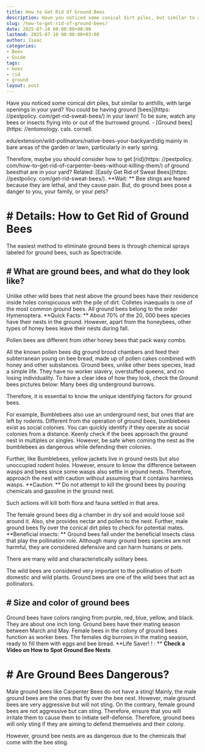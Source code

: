 ```yaml
---
title: How to Get Rid Of Ground Bees
description: Have you noticed some conical dirt piles, but similar to anthills, with large openings in your yard? You could be having ground bees in your lawn!
slug: /how-to-get-rid-of-ground-bees/
date: 2025-07-10 00:00:00+00:00
lastmod: 2025-07-10 00:00:00+03:00
author: Isaac
categories:
- Bees
- Guide
tags:
- bees
- rid
- ground
layout: post
---
```


Have you noticed some conical dirt piles, but similar to anthills, with large openings in your yard? You could be having ground [bees](https: //pestpolicy. com/get-rid-sweat-bees/) in your lawn! To be sure, watch any bees or insects flying into or out of the burrowed ground. - [Ground bees](https: //entomology. cals. cornell.

edu/extension/wild-pollinators/native-bees-your-backyard)dig mainly in bare areas of the garden or lawn, particularly in early spring.

Therefore, maybe you should consider how to get [rid](https: //pestpolicy. com/how-to-get-rid-of-carpenter-bees-without-killing-them/) of ground beesthat are in your yard? Related: [Easily Get Rid of Sweat Bees](https: //pestpolicy. com/get-rid-sweat-bees/). **Wait: ** Bee stings are feared because they are lethal, and they cause pain. But, do ground bees pose a danger to you, your family, or your pets?

# # Details: How to Get Rid of Ground Bees

The easiest method to eliminate ground bees is through chemical sprays labeled for ground bees, such as Spectracide.

## # What are ground bees, and what do they look like?

Unlike other wild bees that nest above the ground bees have their residence inside holes conspicuous with the pile of dirt. Colletes inaequalis is one of the most common ground bees. All ground bees belong to the order Hymenoptera. **Quick Facts: ** About 70% of the 20, 000 bees species have their nests in the ground. However, apart from the honeybees, other types of honey bees leave their nests during fall.

Pollen bees are different from other honey bees that pack waxy combs.

All the known pollen bees dig ground brood chambers and feed their subterranean young on bee bread, made up of pollen cakes combined with honey and other substances. Ground bees, unlike other bees species, lead a simple life. They have no worker slavery, overstuffed queens, and no losing individuality. To have a clear idea of how they look, check the Ground bees pictures below: Many bees dig underground burrows.

Therefore, it is essential to know the unique identifying factors for ground bees.

For example, Bumblebees also use an underground nest, but ones that are left by rodents. Different from the operation of ground bees, bumblebees exist as social colonies. You can quickly identify if they operate as social colonies from a distance. Keenly check if the bees approach the ground nest in multiples or singles. However, be safe when coming the nest as the bumblebees as dangerous while defending their colonies.

Further, like Bumblebees, yellow jackets live in ground nests but also unoccupied rodent holes. However, ensure to know the difference between wasps and bees since some wasps also settle in ground nests. Therefore, approach the nest with caution without assuming that it contains harmless wasps. **Caution: ** Do not attempt to kill the ground bees by pouring chemicals and gasoline in the ground nest.

Such actions will kill both flora and fauna settled in that area.

The female ground bees dig a chamber in dry soil and would loose soil around it. Also, she provides nectar and pollen to the nest. Further, male ground bees fly over the conical dirt piles to check for potential mates. **Beneficial insects: ** Ground bees fall under the beneficial insects class that play the pollination role. Although many ground bees species are not harmful, they are considered defensive and can harm humans or pets.

There are many wild and characteristically solitary bees.

The wild bees are considered very important to the pollination of both domestic and wild plants. Ground bees are one of the wild bees that act as pollinators.

## # Size and color of ground bees

Ground bees have colors ranging from purple, red, blue, yellow, and black. They are about one inch long. Ground bees have their mating season between March and May. Female bees in the colony of ground bees function as worker bees. The females dig burrows in the mating season, ready to fill them with eggs and bee bread. **Life Saver! ! : ** **Check a Video on How to Spot Ground Bee Nests**

# # Are Ground Bees Dangerous?

Male ground bees like Carpenter Bees do not have a sting! Mainly, the male ground bees are the ones that fly over the bee nest. However, male ground bees are very aggressive but will not sting. On the contrary, female ground bees are not aggressive but can sting. Therefore, ensure that you will irritate them to cause them to initiate self-defense. Therefore, ground bees will only sting if they are aiming to defend themselves and their colony.

However, ground bee nests are as dangerous due to the chemicals that come with the bee sting.
